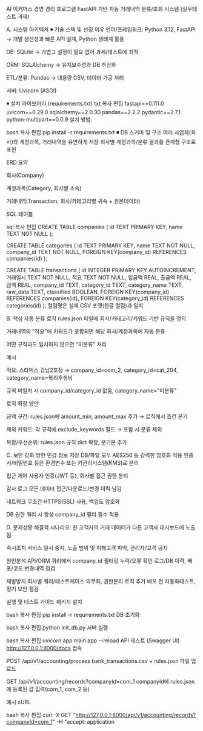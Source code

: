 AI 이커머스 경영 경리 프로그램
FastAPI 기반 자동 거래내역 분류/조회 시스템 (실무테스트 과제)

A. 시스템 아키텍처
◾ 기술 스택 및 선정 이유
언어/프레임워크: Python 3.12, FastAPI
→ 개발 생산성과 빠른 API 설계, Python 생태계 활용

DB: SQLite
→ 가볍고 설정이 필요 없어 과제/테스트에 최적

ORM: SQLAlchemy
→ 유지보수성과 DB 추상화

ETL/분류: Pandas
→ 대용량 CSV, 데이터 가공 처리

서버: Uvicorn (ASGI)

◾ 설치 라이브러리 (requirements.txt)
txt
복사
편집
fastapi==0.111.0
uvicorn==0.29.0
sqlalchemy==2.0.30
pandas==2.2.2
pydantic==2.7.1
python-multipart==0.0.9
설치 방법:

bash
복사
편집
pip install -r requirements.txt
◾ DB 스키마 및 구조
여러 사업체(회사)와 계정과목, 거래내역을 유연하게 저장
회사별 계정과목/분류 결과를 관계형 구조로 표현

ERD 요약

회사(Company)

계정과목(Category, 회사별 소속)

거래내역(Transaction, 회사/카테고리별 귀속 + 원본데이터)

SQL 테이블

sql
복사
편집
CREATE TABLE companies (
  id TEXT PRIMARY KEY,
  name TEXT NOT NULL
);

CREATE TABLE categories (
  id TEXT PRIMARY KEY,
  name TEXT NOT NULL,
  company_id TEXT NOT NULL,
  FOREIGN KEY(company_id) REFERENCES companies(id)
);

CREATE TABLE transactions (
  id INTEGER PRIMARY KEY AUTOINCREMENT,
  거래일시 TEXT NOT NULL,
  적요 TEXT NOT NULL,
  입금액 REAL,
  출금액 REAL,
  금액 REAL,
  company_id TEXT,
  category_id TEXT,
  category_name TEXT,
  raw_data TEXT,
  classified BOOLEAN,
  FOREIGN KEY(company_id) REFERENCES companies(id),
  FOREIGN KEY(category_id) REFERENCES categories(id)
);
컬럼명은 실제 CSV 포맷(한글 컬럼)과 일치

B. 핵심 자동 분류 로직
rules.json 파일에 회사/카테고리/키워드 기반 규칙을 정의

거래내역의 "적요"에 키워드가 포함되면 해당 회사/계정과목에 자동 분류

어떤 규칙과도 일치하지 않으면 "미분류" 처리

예시

적요: 스타벅스 강남2호점 → company_id=com_2, category_id=cat_204, category_name=복리후생비

규칙 미일치 시 company_id/category_id 없음, category_name="미분류"

로직 확장 방안

금액 구간: rules.json에 amount_min, amount_max 추가 → 로직에서 조건 분기

제외 키워드: 각 규칙에 exclude_keywords 필드 → 포함 시 분류 제외

복합/우선순위: rules.json 규칙 dict 확장, 분기문 추가

C. 보안 강화 방안
민감 정보 저장
DB/파일 모두 AES256 등 강력한 암호화 적용
인증서/비밀번호 등은 환경변수 또는 키관리시스템(KMS)로 분리

접근 제어
사용자 인증(JWT 등), 회사별 접근 권한 분리

감사 로그
모든 데이터 접근/다운로드/변경 이력 남김

네트워크
무조건 HTTPS(SSL) 사용, 백업도 암호화

DB 권한
쿼리 시 항상 company_id 필터 필수 적용

D. 문제상황 해결책
시나리오: 한 고객사의 거래 데이터가 다른 고객사 대시보드에 노출됨

즉시조치
서비스 일시 중지, 노출 범위 및 피해고객 파악, 관리자/고객 공지

원인분석
API/ORM 쿼리에서 company_id 필터링 누락/오류 확인
로그/DB 이력, 배포/코드 변경내역 점검

재발방지
회사별 쿼리/테스트케이스 의무화, 권한분리 로직 추가
배포 전 자동화테스트, 정기 보안 점검

실행 및 테스트 가이드
패키지 설치

bash
복사
편집
pip install -r requirements.txt
DB 초기화

bash
복사
편집
python init_db.py
서버 실행

bash
복사
편집
uvicorn app.main:app --reload
API 테스트 (Swagger UI)
http://127.0.0.1:8000/docs 접속

POST /api/v1/accounting/process
bank_transactions.csv + rules.json 파일 업로드

GET /api/v1/accounting/records?companyId=com_1
companyId에 rules.json에 등록된 값 입력(com_1, com_2 등)

예시 cURL

bash
복사
편집
curl -X GET "http://127.0.0.1:8000/api/v1/accounting/records?companyId=com_1" -H "accept: application
